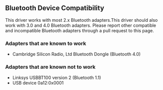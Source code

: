 
## Bluetooth Device Compatibility

This driver works with most 2.x Bluetooth adapters.This driver should also work with 3.0 and 4.0 Bluetooth adapters.
Please report other compatible and incompatible Bluetooth adapters through a pull request to this page.

### Adapters that are known to work

* Cambridge Silicon Radio, Ltd Bluetooth Dongle (Bluetooth 4.0)

### Adapters that are known not to work

* Linksys USBBT100 version 2 (Bluetooth 1.1)
* USB device 0a12:0x0001
